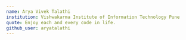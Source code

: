 ```yaml
---
name: Arya Vivek Talathi
institution: Vishwakarma Institute of Information Technology Pune
quote: Enjoy each and every code in life.
github_user: aryatalathi
---
```

